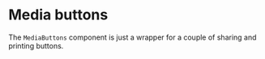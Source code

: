 # Media buttons

The `MediaButtons` component is just a wrapper for a couple of sharing and printing buttons. 
